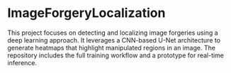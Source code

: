 # ImageForgeryLocalization
This project focuses on detecting and localizing image forgeries using a deep learning approach. It leverages a CNN-based U-Net architecture to generate heatmaps that highlight manipulated regions in an image. The repository includes the full training workflow and a prototype for real-time inference.
